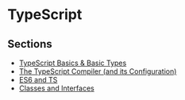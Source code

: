 # TypeScript

## Sections

- [TypeScript Basics & Basic Types](https://github.com/hungrypc/notes/tree/master/root/typescript/basics.md)
- [The TypeScript Compiler (and its Configuration)](https://github.com/hungrypc/notes/tree/master/root/typescript/compiler.md)
- [ES6 and TS](https://github.com/hungrypc/notes/tree/master/root/typescript/es6.md)
- [Classes and Interfaces](https://github.com/hungrypc/notes/tree/master/root/typescript/classes.md)